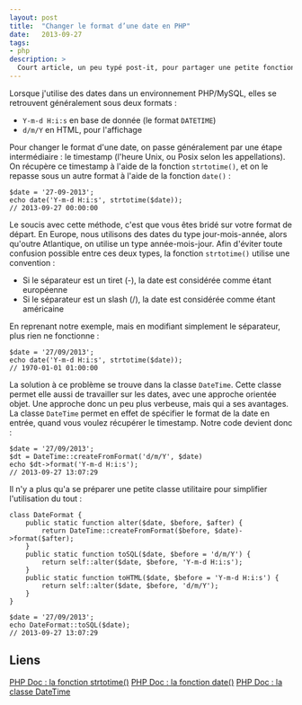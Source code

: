 ```yaml
---
layout: post
title:  "Changer le format d’une date en PHP"
date:   2013-09-27
tags:
- php
description: >
  Court article, un peu typé post-it, pour partager une petite fonction avec vous.
---
```


Lorsque j'utilise des dates dans un environnement PHP/MySQL, elles se retrouvent généralement sous deux formats :

* `Y-m-d H:i:s` en base de donnée (le format `DATETIME`)
* `d/m/Y` en HTML, pour l'affichage


Pour changer le format d'une date, on passe généralement par une étape intermédiaire : le timestamp (l'heure Unix, ou Posix selon les appellations). On récupère ce timestamp à l'aide de la fonction `strtotime()`, et on le repasse sous un autre format à l'aide de la fonction `date()` :

	$date = '27-09-2013';
	echo date('Y-m-d H:i:s', strtotime($date));
	// 2013-09-27 00:00:00

Le soucis avec cette méthode, c'est que vous êtes bridé sur votre format de départ. En Europe, nous utilisons des dates du type jour-mois-année, alors qu'outre Atlantique, on utilise un type année-mois-jour. Afin d'éviter toute confusion possible entre ces deux types, la fonction `strtotime()` utilise une convention :

* Si le séparateur est un tiret (-), la date est considérée comme étant européenne
* Si le séparateur est un slash (/), la date est considérée comme étant américaine

En reprenant notre exemple, mais en modifiant simplement le séparateur, plus rien ne fonctionne :

	$date = '27/09/2013';
	echo date('Y-m-d H:i:s', strtotime($date));
	// 1970-01-01 01:00:00

La solution à ce problème se trouve dans la classe `DateTime`. Cette classe permet elle aussi de travailler sur les dates, avec une approche orientée objet. Une approche donc un peu plus verbeuse, mais qui a ses avantages. La classe `DateTime` permet en effet de spécifier le format de la date en entrée, quand vous voulez récupérer le timestamp. Notre code devient donc :

	$date = '27/09/2013';
	$dt = DateTime::createFromFormat('d/m/Y', $date)
	echo $dt->format('Y-m-d H:i:s');
	// 2013-09-27 13:07:29

Il n'y a plus qu'a se préparer une petite classe utilitaire pour simplifier l'utilisation du tout :

	class DateFormat {
		public static function alter($date, $before, $after) {
			return DateTime::createFromFormat($before, $date)->format($after);
		}
		public static function toSQL($date, $before = 'd/m/Y') {
			return self::alter($date, $before, 'Y-m-d H:i:s');
		}
		public static function toHTML($date, $before = 'Y-m-d H:i:s') {
			return self::alter($date, $before, 'd/m/Y');
		}
	}

	$date = '27/09/2013';
	echo DateFormat::toSQL($date);
	// 2013-09-27 13:07:29


## Liens
[PHP Doc : la fonction strtotime()](http://php.net/manual/fr/function.strtotime.php)
[PHP Doc : la fonction date()](http://php.net/manual/fr/function.date.php)
[PHP Doc : la classe DateTime](http://php.net/manual/fr/book.datetime.php)